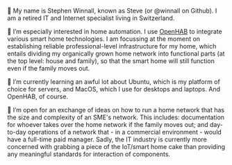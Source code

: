 👋 My name is Stephen Winnall, known as Steve (or @winnall on Github). I am a retired IT and Internet specialist living in Switzerland.

👀 I’m especially interested in home automation. I use [OpenHAB](https://www.openhab.org) to integrate various smart home technologies. I am focussing at the moment on establishing reliable
professional-level infrastructure for my home, which entails dividing my organically grown home network into functional parts (at the top level: house and
family), so that the smart home will still function even if the family moves out.

🌱 I’m currently learning an awful lot about Ubuntu, which is my platform of choice for servers, and MacOS, which I use for desktops and laptops. And OpenHAB,
of course.

💞️ I’m open for an exchange of ideas on how to run a home network that has the size and complexity of an SME's network. This includes: documentation for whoever takes over
the home network if the family moves out; and day-to-day operations of a network that - in a commercial environment - would have a full-time paid manager.
Sadly, the IT industry is currently more concerned with grabbing a piece of the IoT/smart home cake than providing any meaningful standards for interaction of
components.

<!---
winnall/winnall is a ✨ special ✨ repository because its `README.md` (this file) appears on your GitHub profile.
You can click the Preview link to take a look at your changes.
--->
